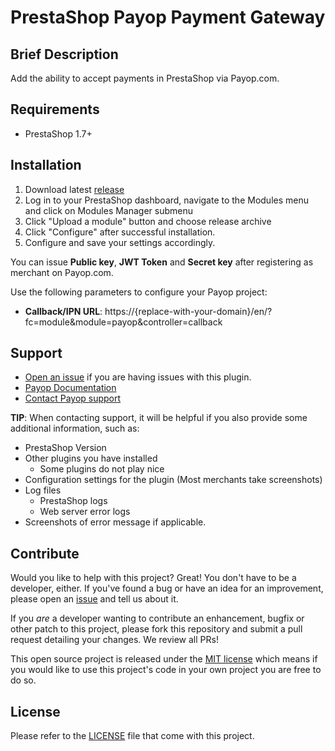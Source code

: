 PrestaShop Payop Payment Gateway
=====================

## Brief Description

Add the ability to accept payments in PrestaShop via Payop.com.

## Requirements

-  PrestaShop 1.7+


## Installation
 1. Download latest [release](https://github.com/Payop/prestashop-plugin/releases)
 2. Log in to your PrestaShop dashboard, navigate to the Modules menu and click on Modules Manager submenu
 3. Click "Upload a module" button and choose release archive
 4. Click "Configure" after successful installation. 
 5. Configure and save your settings accordingly.

You can issue  **Public key**, **JWT Token** and **Secret key** after registering as merchant on Payop.com.  

Use the following parameters to configure your Payop project:
* **Callback/IPN URL**: https://{replace-with-your-domain}/en/?fc=module&module=payop&controller=callback

## Support

* [Open an issue](https://github.com/Payop/prestashop-plugin/issues) if you are having issues with this plugin.
* [Payop Documentation](https://payop.com/en/documentation/common/)
* [Contact Payop support](https://payop.com/en/contact-us/)
  
**TIP**: When contacting support, it will be helpful if you also provide some additional information, such as:

* PrestaShop Version
* Other plugins you have installed
  * Some plugins do not play nice
* Configuration settings for the plugin (Most merchants take screenshots)
* Log files
  * PrestaShop logs
  * Web server error logs
* Screenshots of error message if applicable.

## Contribute

Would you like to help with this project?  Great!  You don't have to be a developer, either.
If you've found a bug or have an idea for an improvement, please open an
[issue](https://github.com/Payop/prestashop-plugin/issues) and tell us about it.

If you *are* a developer wanting to contribute an enhancement, bugfix or other patch to this project,
please fork this repository and submit a pull request detailing your changes.  We review all PRs!

This open source project is released under the [MIT license](http://opensource.org/licenses/MIT)
which means if you would like to use this project's code in your own project you are free to do so.


## License

Please refer to the 
[LICENSE](https://github.com/Payop/prestashop-plugin/blob/master/LICENSE)
file that come with this project.
